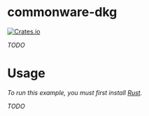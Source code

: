 # commonware-dkg

[![Crates.io](https://img.shields.io/crates/v/commonware-dkg.svg)](https://crates.io/crates/commonware-dkg)

_TODO_

# Usage

_To run this example, you must first install [Rust](https://www.rust-lang.org/tools/install)._

_TODO_
